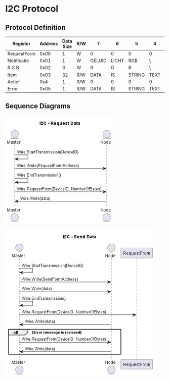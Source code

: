 # I2C Protocol

## Protocol Definition

| Register | Address | Data Size | R/W | 7 | 6 | 5 | 4 | 3 | 2 | 1 | 0
|----------|---------|-----------|-----|---|---|---|---|---|---|---|---
| RequestForm | 0x00 | 1 | W | 0 | 0 | 0 | 0 | 0 | 0 | 0 | 0 |
| Notificatie | 0x01 | 1 | W | GELUID | LICHT | RGB | \ | \ | \ | \ | \ |
| R G B | 0x02 | 3 | W | R | G | B | \ | \ | \ | \ | \ |
| Item | 0x03 | 32 | R/W | DATA | IS | STRING | TEXT | \ | \ | \ | \ | \ |
| Actief | 0x4 | 1 | R/W | 0 | 0 | 0 | 0 | 0 | 0 | 0 | Y/N |
| Error | 0x05 | 1 | R/W | DATA | IS | STRING | TEXT | \ | \ | \ | \ | \ |

## Sequence Diagrams

!["Request Data Sequence Diagram"](RequestData.png)

!["Send Data Sequence Diagram"](SendData.png)
